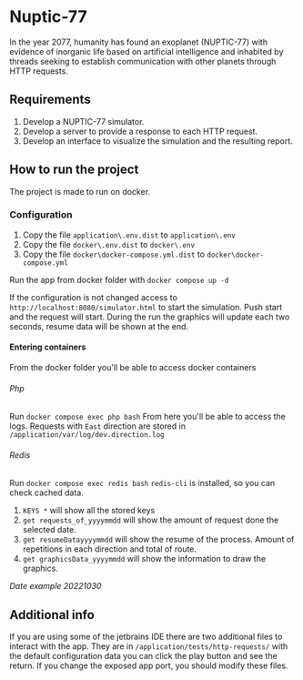 # Nuptic-77

In the year 2077, humanity has found an exoplanet (NUPTIC-77) with evidence of
inorganic life based on artificial intelligence and inhabited by threads seeking to
establish communication with other planets through HTTP requests.

## Requirements
1. Develop a NUPTIC-77 simulator.
2. Develop a server to provide a response to each HTTP request.
3. Develop an interface to visualize the simulation and the resulting report.

## How to run the project

The project is made to run on docker.

### Configuration
1. Copy the file `application\.env.dist` to `application\.env`
2. Copy the file `docker\.env.dist` to `docker\.env`
3. Copy the file `docker\docker-compose.yml.dist` to `docker\docker-compose.yml`

Run the app from docker folder with `docker compose up -d`

If the configuration is not changed access to `http://localhost:8080/simulator.html` to start the simulation. Push start and the request will start. During the run the graphics will update each two seconds, resume data will be shown at the end.

#### Entering containers

From the docker folder you'll be able to access docker containers

###### Php

Run `docker compose exec php bash`
From here you'll be able to access the logs. Requests with `East` direction are stored in `/application/var/log/dev.direction.log`

###### Redis
Run `docker compose exec redis bash`
`redis-cli` is installed, so you can check cached data.
1. `KEYS *` will show all the stored keys
2. `get requests_of_yyyymmdd` will show the amount of request done the selected date.
3. `get resumeDatayyyymmdd` will show the resume of the process. Amount of repetitions in each direction and total of route.
4. `get graphicsData_yyyymmdd` will show the information to draw the graphics.

*Date example 20221030*

## Additional info
If you are using some of the jetbrains IDE there are two additional files to interact with the app. They are in `/application/tests/http-requests/` with the default configuration data you can click the play button and see the return. If you change the exposed app port, you should modify these files.
